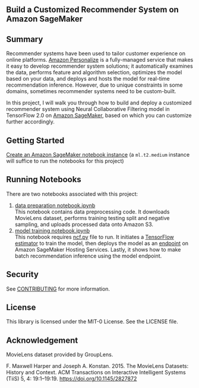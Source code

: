 ## Build a Customized Recommender System on Amazon SageMaker

## Summary 

Recommender systems have been used to tailor customer experience on online platforms. [Amazon Personalize](https://aws.amazon.com/personalize/) is a fully-managed service that makes it easy to develop recommender system solutions; it automatically examines the data, performs feature and algorithm selection, optimizes the model based on your data, and deploys and hosts the model for real-time recommendation inference. However, due to unique constraints in some domains, sometimes recommender systems need to be custom-built. 

In this project, I will walk you through how to build and deploy a customized recommender system using Neural Collaborative Filtering model in TensorFlow 2.0 on [Amazon SageMaker](https://aws.amazon.com/sagemaker/), based on which you can customize further accordingly.

## Getting Started

[Create an Amazon SageMaker notebook instance](https://docs.aws.amazon.com/sagemaker/latest/dg/howitworks-create-ws.html) (a `ml.t2.medium` instance will suffice to run the notebooks for this project)

## Running Notebooks

There are two notebooks associated with this project:  
1. [data preparation notebook.ipynb](data-preparation-notebook.ipynb)  
This notebook contains data preprocessing code. It downloads MovieLens dataset, performs training testing split and negative sampling, and uploads processed data onto Amazon S3.  
2. [model training notebook.ipynb](model-training-notebook.ipynb)  
This notebook requires [ncf.py](ncf.py) file to run. It initiates a [TensorFlow estimator](https://sagemaker.readthedocs.io/en/stable/frameworks/tensorflow/sagemaker.tensorflow.html) to train the model, then deploys the model as an [endpoint](https://docs.aws.amazon.com/sagemaker/latest/dg/how-it-works-hosting.html) on Amazon SageMaker Hosting Services. Lastly, it shows how to make batch recommendation inference using the model endpoint.

## Security

See [CONTRIBUTING](CONTRIBUTING.md#security-issue-notifications) for more information.

## License

This library is licensed under the MIT-0 License. See the LICENSE file.

## Acknowledgement

MovieLens dataset provided by GroupLens.

F. Maxwell Harper and Joseph A. Konstan. 2015. The MovieLens Datasets: History and Context. ACM Transactions on Interactive Intelligent Systems (TiiS) 5, 4: 19:1–19:19. https://doi.org/10.1145/2827872
